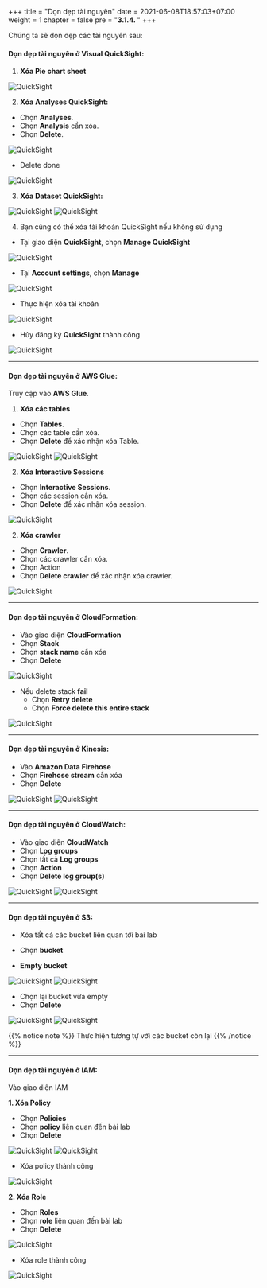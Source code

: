 +++
title = "Dọn dẹp tài nguyên"
date = 2021-06-08T18:57:03+07:00
weight = 1
chapter = false
pre = "<b>3.1.4. </b>"
+++

Chúng ta sẽ dọn dẹp các tài nguyên sau:

#### **Dọn dẹp tài nguyên ở Visual QuickSight**:

1.  **Xóa Pie chart sheet**

![QuickSight](/images/7/delete_piechart.png?width=90pc)

2. **Xóa Analyses QuickSight:**

- Chọn **Analyses**.
- Chọn **Analysis** cần xóa.
- Chọn **Delete**.

![QuickSight](/images/7/delete_qs_ana.png?width=90pc)

- Delete done

![QuickSight](/images/7/delete_done.png?width=90pc)

3. **Xóa Dataset QuickSight:**

![QuickSight](/images/7/delete_dataset.png?width=90pc)
![QuickSight](/images/7/delete_cf_dataset.png?width=90pc)

4. Bạn cũng có thể xóa tài khoản QuickSight nếu không sử dụng

- Tại giao diện **QuickSight**, chọn **Manage QuickSight**

![QuickSight](/images/6/6.2/manage_quicksight.png?width=90pc)

- Tại **Account settings**, chọn **Manage**

![QuickSight](/images/7/delete_qs_acc.png?width=90pc)

- Thực hiện xóa tài khoản

![QuickSight](/images/7/delete_acc_form.png?width=90pc)

- Hủy đăng ký **QuickSight** thành công

![QuickSight](/images/7/delete_success.png?width=90pc)

---

#### **Dọn dẹp tài nguyên ở AWS Glue**:

Truy cập vào **AWS Glue**.

1. **Xóa các tables**

- Chọn **Tables**.
- Chọn các table cần xóa.
- Chọn **Delete** để xác nhận xóa Table.

![QuickSight](/images/7/delete_tables.png?width=90pc)
![QuickSight](/images/7/cf_delete_table.png?width=90pc)

2. **Xóa Interactive Sessions**

- Chọn **Interactive Sessions**.
- Chọn các session cần xóa.
- Chọn **Delete** để xác nhận xóa session.

![QuickSight](/images/7/delete_session.png?width=90pc)

2. **Xóa crawler**

- Chọn **Crawler**.
- Chọn các crawler cần xóa.
- Chọn Action
- Chọn **Delete crawler** để xác nhận xóa crawler.

![QuickSight](/images/7/delete_cwl.png?width=90pc)

---

#### **Dọn dẹp tài nguyên ở CloudFormation**:

- Vào giao diện **CloudFormation**
- Chọn **Stack**
- Chọn **stack name** cần xóa
- Chọn **Delete**

![QuickSight](/images/7/delete_cloudform.png?width=90pc)

- Nếu delete stack **fail**
  - Chọn **Retry delete**
  - Chọn **Force delete this entire stack**

![QuickSight](/images/7/force_delete_stack.png?width=90pc)

---

#### **Dọn dẹp tài nguyên ở Kinesis**:

- Vào **Amazon Data Firehose**
- Chọn **Firehose stream** cần xóa
- Chọn **Delete**

![QuickSight](/images/7/delete_firehose.png?width=90pc)
![QuickSight](/images/7/cf_delete_firehose.png?width=90pc)

---

#### **Dọn dẹp tài nguyên ở CloudWatch**:

- Vào giao diện **CloudWatch**
- Chọn **Log groups**
- Chọn tất cả **Log groups**
- Chọn **Action**
- Chọn **Delete log group(s)**

![QuickSight](/images/7/delete_logs.png?width=90pc)
![QuickSight](/images/7/cf_delete_logs.png?width=90pc)

---

#### **Dọn dẹp tài nguyên ở S3**:

- Xóa tất cả các bucket liên quan tới bài lab

- Chọn **bucket**
- **Empty bucket**

![QuickSight](/images/7/empty__bucket.png?width=90pc)
![QuickSight](/images/7/cf_empty_s3.png?width=90pc)

- Chọn lại bucket vừa empty
- Chọn **Delete**

![QuickSight](/images/7/delete_s3_bucket.png?width=90pc)
![QuickSight](/images/7/cf_delete_bucket.png?width=90pc)

{{% notice note %}}
Thực hiện tương tự với các bucket còn lại
{{% /notice %}}

---

#### **Dọn dẹp tài nguyên ở IAM**:

Vào giao diện IAM

**1. Xóa Policy**

- Chọn **Policies**
- Chọn **policy** liên quan đến bài lab
- Chọn **Delete**

![QuickSight](/images/7/delete_policy.png?width=90pc)
![QuickSight](/images/7/cf_delete_policy.png?width=90pc)

- Xóa policy thành công

![QuickSight](/images/7/delete_policy_success.png?width=90pc)

**2. Xóa Role**

- Chọn **Roles**
- Chọn **role** liên quan đến bài lab
- Chọn **Delete**

![QuickSight](/images/7/delete_role.png?width=90pc)

- Xóa role thành công

![QuickSight](/images/7/delete_role_success.png?width=90pc)
